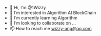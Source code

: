 - 👋 Hi, I’m @1Wizzy
- 👀 I’m interested in Algorithm AI BlockChain
- 🌱 I’m currently learning Algorithm
- 💞️ I’m looking to collaborate on ...
- 📫 How to reach me wizzy-ang@qq.com

<!---
1Wizzy/1Wizzy is a ✨ special ✨ repository because its `README.md` (this file) appears on your GitHub profile.
You can click the Preview link to take a look at your changes.
--->
